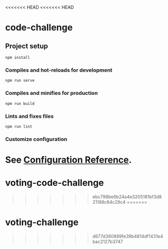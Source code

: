 <<<<<<< HEAD
<<<<<<< HEAD
# code-challenge

## Project setup
```
npm install
```

### Compiles and hot-reloads for development
```
npm run serve
```

### Compiles and minifies for production
```
npm run build
```

### Lints and fixes files
```
npm run lint
```

### Customize configuration
See [Configuration Reference](https://cli.vuejs.org/config/).
=======
# voting-code-challenge
>>>>>>> ebc798be6b24a4e3205181bf3d821188c84c29c4
=======
# voting-challenge
>>>>>>> d677d360889fe39b4814df1431e4bac2127b3747
